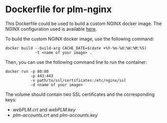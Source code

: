 # Dockerfile for plm-nginx

This Dockerfile could be used to build a custom NGINX docker image.
The NGINX configuration used is available [here](https://github.com/BuggleInc/PLM-nginx).

To build the custom NGINX docker image, use the following command:

```
docker build --build-arg CACHE_DATE=$(date +%Y-%m-%d:%H:%M:%S)
             -t <name of your image> .
```

Then, you can use the following command line to run the container:
```
docker run -p 80:80
           -p 443:443
           -v path/to/ssl/certificates:/etc/nginx/ssl
           -d <name of your image>
```

The volume should contain two SSL certificates and the corresponding keys:
- *webPLM.crt* and *webPLM.key*
- *plm-accounts.crt* and *plm-accounts.key*
